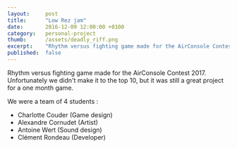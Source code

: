 ```yaml
---
layout:     post
title:      "Low Rez jam"
date:       2016-12-09 12:00:00 +0100
category:	personal-project
thumb:      /assets/deadly_riff.png
excerpt:    "Rhythm versus fighting game made for the AirConsole Contest 2017."
published:	false
---
```

Rhythm versus fighting game made for the AirConsole Contest 2017. Unfortunately we didn't make it to the top 10, but it was still a great project for a one month game.

We were a team of 4 students :

* Charlotte Couder  (Game design)
* Alexandre Cornudet (Artist)
* Antoine Wert (Sound design)
* Clément Rondeau (Developer)
